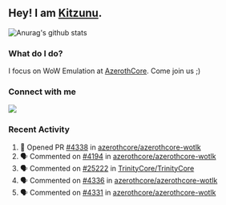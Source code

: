 ## Hey! I am [Kitzunu](https://Github.com/Kitzunu).

![Anurag's github stats](https://github-readme-stats.kitzunu.vercel.app/api?username=Kitzunu&show_icons=true)

### What do I do?

I focus on WoW Emulation at [AzerothCore](https://Github.com/AzerothCore). Come join us ;)

### Connect with me
[![](https://img.shields.io/badge/AzerothCore%20Discord-Connect%20with%20me!-green)](https://discord.com/invite/gkt4y2x)

### Recent Activity

<!--START_SECTION:activity-->
1. 💪 Opened PR [#4338](https://github.com/azerothcore/azerothcore-wotlk/pull/4338) in [azerothcore/azerothcore-wotlk](https://github.com/azerothcore/azerothcore-wotlk)
2. 🗣 Commented on [#4194](https://github.com/azerothcore/azerothcore-wotlk/issues/4194) in [azerothcore/azerothcore-wotlk](https://github.com/azerothcore/azerothcore-wotlk)
3. 🗣 Commented on [#25222](https://github.com/TrinityCore/TrinityCore/issues/25222) in [TrinityCore/TrinityCore](https://github.com/TrinityCore/TrinityCore)
4. 🗣 Commented on [#4336](https://github.com/azerothcore/azerothcore-wotlk/issues/4336) in [azerothcore/azerothcore-wotlk](https://github.com/azerothcore/azerothcore-wotlk)
5. 🗣 Commented on [#4331](https://github.com/azerothcore/azerothcore-wotlk/issues/4331) in [azerothcore/azerothcore-wotlk](https://github.com/azerothcore/azerothcore-wotlk)
<!--END_SECTION:activity-->
